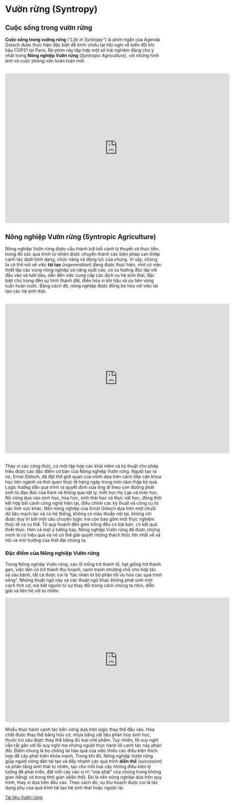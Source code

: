 # Vườn rừng (Syntropy)

## Cuộc sống trong vườn rừng

**Cuộc sống trong vường rừng** (*"Life in Syntropy"*) là phim ngắn của Agenda Gotsch được thực hiện đặc biệt để trình chiếu tại Hội nghị về biến đổi khí hậu COP21 tại Paris. Bộ phim này tập hợp một số trải nghiệm đáng chú ý nhất trong **Nông nghiệp Vườn rừng** (*Syntropic Agriculture*), với những hình ảnh và cuộc phỏng vấn hoàn toàn mới.

<div style="margin: 2rem auto; ">
<iframe style="display: block; margin: auto;" width="720" height="480" src="https://www.youtube.com/embed/gSPNRu4ZPvE?hl=vi&cc_lang=vi&cc_lang_pref=vi&cc_load_policy=1" title="YouTube video player" frameborder="0" allow="accelerometer; autoplay; clipboard-write; encrypted-media; gyroscope; picture-in-picture; web-share" allowfullscreen></iframe>
</div>

## Nông nghiệp Vườn rừng (Syntropic Agriculture)

Nông nghiệp Vườn rừng được cấu thành bởi bối cảnh lý thuyết và thực tiễn, trong đó các quá trình tự nhiên được chuyển thành các biện pháp can thiệp canh tác dưới hình dạng, chức năng và động lực của chúng. Vì vậy, chúng ta có thể nói về việc **tái tạo** (*regeneration*) đang được thực hiện, nhờ có việc thiết lập các vùng nông nghiệp có năng suất cao, có xu hướng độc lập với đầu vào và tưới tiêu, dẫn đến việc cung cấp các dịch vụ hệ sinh thái, đặc biệt chú trọng đến sự hình thành đất, điều hòa vi khí hậu và ưu tiên vòng tuần hoàn nước. Bằng cách đó, nông nghiệp được đồng bộ hóa với việc tái tạo các hệ sinh thái.

<div style="margin: 2rem auto; ">
<iframe style="display: block; margin: auto;" width="720" height="480" src="https://www.youtube.com/embed/A1YaF3VGUVo?hl=vi&cc_lang=vi&cc_lang_pref=vi&cc_load_policy=1" title="YouTube video player" frameborder="0" allow="accelerometer; autoplay; clipboard-write; encrypted-media; gyroscope; picture-in-picture; web-share" allowfullscreen></iframe>
</div>

Thay vì các công thức, có một tập hợp các khái niệm và kỹ thuật cho phép hiểu được các đặc điểm cơ bản của Nông nghiệp Vườn rừng. Người tạo ra nó, Ernst Götsch, đã đặt thế giới quan của mình dựa trên cách tiếp cận khoa học liên ngành và thói quen thực tế hàng ngày trong hơn năm thập kỷ quả. Logic hướng dẫn quá trình ra quyết định của ông đi theo con đường phát sinh từ đạo đức của Kant và thông qua vật lý, triết học Hy Lạp và toán học. Nó cũng dựa vào sinh học, hóa học, sinh thái học và thực vật học, đồng thời kết hợp bối cảnh công nghệ hiện tại, điều chỉnh các kỹ thuật và công cụ từ các lĩnh vực khác. Nền nông nghiệp của Ernst Götsch dựa trên một chuỗi dữ liệu mạch lạc và có hệ thống, không có mâu thuẫn nội tại, không chỉ được duy trì bởi một câu chuyện logic mà còn bao gồm một thực nghiệm thực tế và cụ thể. Từ quy hoạch đến gieo trồng đều có bài bản, có kết quả thiết thực. Hơn cả một ý tưởng hay, Nông nghiệp Vườn rừng đã được chứng minh là có hiệu quả và nó có thể giải quyết những thách thức lớn nhất về xã hội và môi trường của thời đại chúng ta.

### Đặc điểm của Nông nghiệp Vườn rừng

Trong Nông nghiệp Vườn rừng, các lỗ trống trở thành tổ, hạt giống trở thành gen, việc làm cỏ trở thành thu hoạch, cạnh tranh nhường chỗ cho hợp tác và sâu bệnh, tất cả được coi là “tác nhân từ bộ phận tối ưu hóa các quá trình sống”. Những thuật ngữ này và các thuật ngữ khác không phát sinh một cách tình cờ, mà bắt nguồn từ sự thay đổi trong cách chúng ta nhìn, diễn giải và liên hệ với tự nhiên.

<div style="text-align: center; ">
<iframe title="vimeo-player" src="https://player.vimeo.com/video/297559905?h=33dd094947" width="720" height="400" frameborder="0"    allowfullscreen></iframe>
</div>

Nhiều thực hành canh tác bền vững dựa trên logic thay thế đầu vào. Hóa chất được thay thế bằng hữu cơ, nhựa bằng vật liệu phân hủy sinh học, thuốc trừ sâu được thay thế bằng đủ loại chế phẩm. Tuy nhiên, lối suy nghĩ vẫn rất gần với lối suy nghĩ mà những người thực hành lối canh tác này phản đối. Điểm chung là họ chống lại hậu quả của việc thiếu các điều kiện thích hợp để cây phát triển khỏe mạnh. Trong khi đó, Nông nghiệp Vườn rừng giúp người nông dân tái tạo và đẩy nhanh các quá trình **diễn thế** (*succesion*) và phân tầng sinh thái tự nhiên, tạo cho mỗi loại cây những điều kiện lý tưởng để phát triển, đặt mỗi cây vào vị trí “vừa phải” của chúng trong không gian (tầng) và trong thời gian (diễn thế). Đó là nền nông nghiệp dựa trên quy trình, thay vì dựa trên đầu vào. Theo cách đó, vụ thu hoạch được coi là tác dụng phụ của quá trình tái tạo hệ sinh thái hoặc ngược lại.

<!-- “Ngô đang phát triển, vòng đời ngắn, thuộc về nhau thai của Hệ thống dồi dào.” Loại câu này phổ biến ở những người nông dân làm việc trong Syntropic Agricultural. Chúng đề cập đến bất kỳ loài nào đề cập đến ít nhất bốn loại này – các tiêu chí cơ bản phải được tuân thủ trong sự sắp xếp của các loại cây trồng tổng hợp. Theo định nghĩa của Ernst, không gian (sự phân tầng) phải được hài hòa theo thời gian (vòng đời), tôn trọng các bước kế tiếp (Nhau thai, Thứ cấp và Cao trào) trong mỗi Hệ thống (Thuộc địa, Tích lũy và Dư thừa). Ernst cho biết, một nền nông lâm kết hợp tổng hợp phát triển và biến đổi theo thời gian và không gian, luôn “hướng tới sự gia tăng về số lượng và chất lượng của cuộc sống hợp nhất”. -->

[Tài liệu Vườn rừng](https://drive.google.com/drive/folders/1YgnA-nV0BQRetaSKOPtLI9DMyqAO8PMb?usp=sharing)